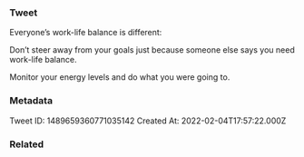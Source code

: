 ### Tweet
Everyone’s work-life balance is different:

Don’t steer away from your goals just because someone else says you need work-life balance.

Monitor your energy levels and do what you were going to.

### Metadata
Tweet ID: 1489659360771035142
Created At: 2022-02-04T17:57:22.000Z

### Related

